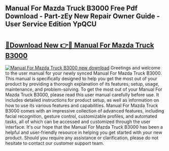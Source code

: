## Manual For Mazda Truck B3000 Free Pdf Download - Part-zEy New Repair Owner Guide - User Service Edition YpQCU

# <h2><a href="http://bc47162.oget.top/?id=Manual+For+Mazda+Truck+B3000">🔗Download New 👉🔴 Manual For Mazda Truck B3000</a></h2>

[![Manual For Mazda Truck B3000 new download](https://i.imgur.com/5g1atiW.png)](http://bc47162.oget.top/?id=Manual+For+Mazda+Truck+B3000)
Greetings and welcome to the user manual for your newly synced Manual For Mazda Truck B3000. This manual is specifically designed to help you get the most out of your product by providing a thorough explanation of its features, setup, usage, maintenance, and problem-solving. To get the most out of your Manual For Mazda Truck B3000, please read this user manual carefully before use. It includes detailed instructions for product setup, as well as information on how to use its various features and capabilities. Manual For Mazda Truck B3000 comes with an impressive collection of advanced features, including facial recognition, gesture control, customizable profiles, and automated tasks, all of which can be accessed and customized through the user interface. It's our hope that the Manual For Mazda Truck B3000 has been a helpful and user-friendly resource in helping you get started with your new product. Should you require any assistance or clarification, please do not hesitate to contact our customer support team.
